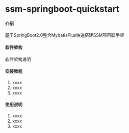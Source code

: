 # ssm-springboot-quickstart

#### 介绍
基于SpringBoot2.0整合MybatisPlus快速搭建SSM项目脚手架

#### 软件架构
软件架构说明


#### 安装教程

1.  xxxx
2.  xxxx
3.  xxxx

#### 使用说明

1.  xxxx
2.  xxxx
3.  xxxx